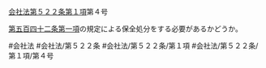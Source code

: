 [会社法第５２２条第１項](会社法＿＿＿＿第５２２条第１項)第４号

[第五百四十二条第一項](会社法＿＿＿＿第５４２条第１項)の規定による保全処分をする必要があるかどうか。


#会社法
#会社法/第５２２条
#会社法/第５２２条/第１項
#会社法/第５２２条/第１項/第４号
